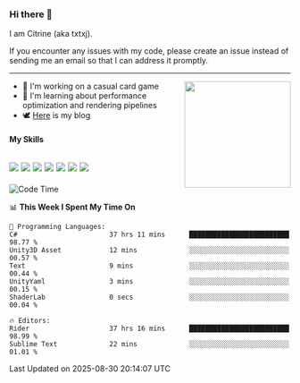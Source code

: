 ### Hi there 👋

I am Citrine (aka txtxj).

If you encounter any issues with my code, please create an issue instead of sending me an email so that I can address it promptly.

---

<img align="right" height="190" src="http://github-profile-summary-cards.vercel.app/api/cards/stats?username=txtxj&theme=vue">

- 🌱 I'm working on a casual card game
- 📖 I'm learning about performance optimization and rendering pipelines
- 🕊️ [Here](https://txtxj.top) is my blog

#### My Skills

![](https://img.shields.io/badge/Unity-000000?logo=unity&logoColor=fff)
![](https://img.shields.io/badge/C%23-239120?logo=csharp&logoColor=fff)
![](https://img.shields.io/badge/Python-3e74a2?logo=python&logoColor=fff)
![](https://img.shields.io/badge/C++-65318e?logo=cplusplus&logoColor=fff)
![](https://img.shields.io/badge/Vue-4FC08D?logo=vuedotjs&logoColor=fff)
![](https://img.shields.io/badge/Blender-f5792a?logo=blender&logoColor=fff)
![](https://img.shields.io/badge/MS%20SQL-cc2927?logo=microsoftsqlserver&logoColor=fff)
---

<!--START_SECTION:waka-->
![Code Time](http://img.shields.io/badge/Code%20Time-3%2C299%20hrs%2052%20mins-blue)

📊 **This Week I Spent My Time On** 

```text
💬 Programming Languages: 
C#                       37 hrs 11 mins      █████████████████████████   98.77 % 
Unity3D Asset            12 mins             ░░░░░░░░░░░░░░░░░░░░░░░░░   00.57 % 
Text                     9 mins              ░░░░░░░░░░░░░░░░░░░░░░░░░   00.44 % 
UnityYaml                3 mins              ░░░░░░░░░░░░░░░░░░░░░░░░░   00.15 % 
ShaderLab                0 secs              ░░░░░░░░░░░░░░░░░░░░░░░░░   00.04 % 

🔥 Editors: 
Rider                    37 hrs 16 mins      █████████████████████████   98.99 % 
Sublime Text             22 mins             ░░░░░░░░░░░░░░░░░░░░░░░░░   01.01 % 
```


 Last Updated on 2025-08-30 20:14:07 UTC
<!--END_SECTION:waka-->
